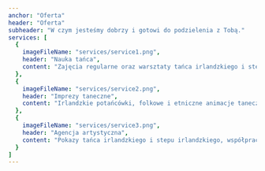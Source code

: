 ```yaml
---
anchor: "Oferta"
header: "Oferta"
subheader: "W czym jesteśmy dobrzy i gotowi do podzielenia z Tobą."
services: [
  {
    imageFileName: "services/service1.png",
    header: "Nauka tańca",
    content: "Zajęcia regularne oraz warsztaty tańca irlandzkiego i stepu amerykańskiego dla dzieci, młodzieży i dorosłych w Poznaniu, Berlinie oraz gdziekolwiek nas zaprosicie. "
  },
  {
    imageFileName: "services/service2.png",
    header: "Imprezy taneczne",
    content: "Irlandzkie potańcówki, folkowe i etniczne animacje taneczne, taneczne warsztaty integracyjne dla społeczności i firm."
  },
  {
    imageFileName: "services/service3.png",
    header: "Agencja artystyczna",
    content: "Pokazy tańca irlandzkiego i stepu irlandzkiego, współpraca z muzykami folkowymi i jazzowymi, organizacja koncertów i spektakli tanecznych, autorskie projekty artystyczne."
  }
]
---
```

